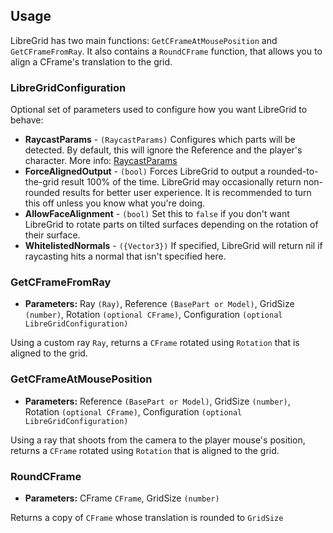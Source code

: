 ## Usage
LibreGrid has two main functions: `GetCFrameAtMousePosition` and `GetCFrameFromRay`. It also contains a `RoundCFrame` function, that allows you to align a CFrame's translation to the grid.

### LibreGridConfiguration
Optional set of parameters used to configure how you want LibreGrid to behave:
- **RaycastParams** - `(RaycastParams)` Configures which parts will be detected. By default, this will ignore the Reference and the player's character. More info: [RaycastParams](https://create.roblox.com/docs/reference/engine/datatypes/RaycastParams)
- **ForceAlignedOutput** - `(bool)` Forces LibreGrid to output a rounded-to-the-grid result 100% of the time. LibreGrid may occasionally return non-rounded results for better user experience. It is recommended to turn this off unless you know what you're doing.
- **AllowFaceAlignment** - `(bool)` Set this to `false` if you don't want LibreGrid to rotate parts on tilted surfaces depending on the rotation of their surface.
- **WhitelistedNormals** - `({Vector3})` If specified, LibreGrid will return nil if raycasting hits a normal that isn't specified here.

### GetCFrameFromRay
- **Parameters:** Ray `(Ray)`, Reference `(BasePart or Model)`, GridSize `(number)`, Rotation `(optional CFrame)`, Configuration `(optional LibreGridConfiguration)` <br>

Using a custom ray `Ray`, returns a `CFrame` rotated using `Rotation` that is aligned to the grid.

### GetCFrameAtMousePosition
- **Parameters:** Reference `(BasePart or Model)`, GridSize `(number)`, Rotation `(optional CFrame)`, Configuration `(optional LibreGridConfiguration)` <br>

Using a ray that shoots from the camera to the player mouse's position, returns a `CFrame` rotated using `Rotation` that is aligned to the grid.

### RoundCFrame
- **Parameters:** CFrame `CFrame`, GridSize `(number)` <br>

Returns a copy of `CFrame` whose translation is rounded to `GridSize` 
